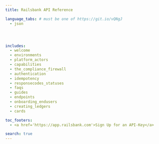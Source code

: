 ```yaml
---
title: Railsbank API Reference

language_tabs: # must be one of https://git.io/vQNgJ
  - json




includes:
  - welcome
  - environments
  - platform_actors
  - capabilities
  - the_compliance_firewall
  - authentication
  - idempotency
  - responsecodes_statuses
  - faqs
  - guides
  - endpoints
  - onboarding_endusers
  - creating_ledgers
  - cards

toc_footers:
  - <a href='https://app.railsbank.com'>Sign Up for an API-Key</a>

search: true
---
```


